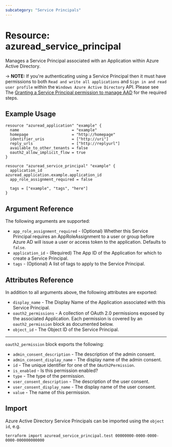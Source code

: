 ```yaml
---
subcategory: "Service Principals"
---
```


# Resource: azuread_service_principal

Manages a Service Principal associated with an Application within Azure Active Directory.

-> **NOTE:** If you're authenticating using a Service Principal then it must have permissions to both `Read and write all applications` and `Sign in and read user profile` within the `Windows Azure Active Directory` API. Please see The [Granting a Service Principal permission to manage AAD](../guides/service_principal_configuration.html) for the required steps.

## Example Usage

```hcl
resource "azuread_application" "example" {
  name                       = "example"
  homepage                   = "http://homepage"
  identifier_uris            = ["http://uri"]
  reply_urls                 = ["http://replyurl"]
  available_to_other_tenants = false
  oauth2_allow_implicit_flow = true
}

resource "azuread_service_principal" "example" {
  application_id               = azuread_application.example.application_id
  app_role_assignment_required = false

  tags = ["example", "tags", "here"]
}
```

## Argument Reference

The following arguments are supported:

* `app_role_assignment_required` - (Optional) Whether this Service Principal requires an AppRoleAssignment to a user or group before Azure AD will issue a user or access token to the application. Defaults to `false`.
* `application_id` - (Required) The App ID of the Application for which to create a Service Principal.
* `tags` - (Optional) A list of tags to apply to the Service Principal.

## Attributes Reference

In addition to all arguments above, the following attributes are exported:

* `display_name` - The Display Name of the Application associated with this Service Principal.
* `oauth2_permissions` - A collection of OAuth 2.0 permissions exposed by the associated Application. Each permission is covered by an `oauth2_permission` block as documented below.
* `object_id` - The Object ID of the Service Principal.

---

`oauth2_permission` block exports the following:

* `admin_consent_description` - The description of the admin consent.
* `admin_consent_display_name` - The display name of the admin consent.
* `id` - The unique identifier for one of the `OAuth2Permission`.
* `is_enabled` - Is this permission enabled?
* `type` - The type of the permission.
* `user_consent_description` - The description of the user consent.
* `user_consent_display_name` - The display name of the user consent.
* `value` - The name of this permission.

## Import

Azure Active Directory Service Principals can be imported using the `object id`, e.g.

```shell
terraform import azuread_service_principal.test 00000000-0000-0000-0000-000000000000
```
